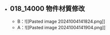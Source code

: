 - ## 018_14000 物件材質修改
	- B：![[Pasted image 20241004141824.png]]
	- A：![[Pasted image 20241004141904.png]]